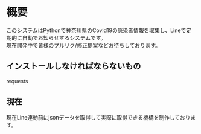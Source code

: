 # 概要
このシステムはPythonで神奈川県のCovid19の感染者情報を収集し、Lineで定期的に自動でお知らせするシステムです。  
現在開発中で皆様のプルリク/修正提案などお待ちしております。
## インストールしなければならないもの
requests
## 現在
現在Line連動前にjsonデータを取得して実際に取得できる機構を制作しております。